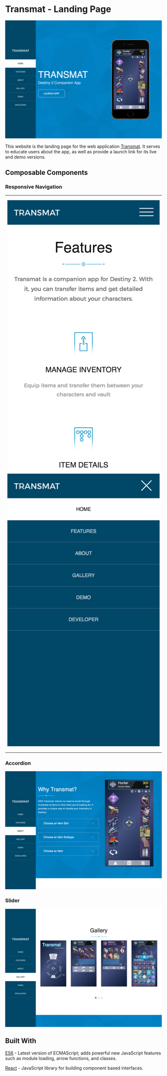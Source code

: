 
# Transmat - Landing Page
![](src/images/tl_home.png)

This website is the landing page for the web application [Transmat](https://destinytransmat.com "Transmat - Destiny Companion"). It serves to educate users about the app, as well as provide a launch link for its live and demo versions. 
  
 ## Composable Components
 
 ### Responsive Navigation
 <table>
 <tr>
 <td>
 
 ![](src/images/tl_nav_small.png) ![](src/images/tl_nav_panel.png)
 </td>
 </tr>
 </table>
 
 ### Accordion
 ![](src/images/tl_accordion.png)
 
 ### Slider
 ![](src/images/tl_slider.png)
 
 ## Built With
 [ES6](https://github.com/lukehoban/es6features "ES6 Overview - GitHub") - Latest version of ECMAScript; adds powerful new JavaScript features such as module loading, arrow functions, and classes.
 
 [React](https://reactjs.org "React Homepage") - JavaScript library for building component based interfaces.
